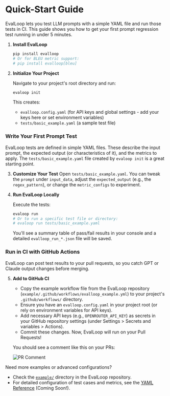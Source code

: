 # Quick-Start Guide

EvalLoop lets you test LLM prompts with a simple YAML file and run those tests in CI. This guide shows you how to get your first prompt regression test running in under 5 minutes.

1.  **Install EvalLoop**

    ```bash
    pip install evalloop
    # Or for BLEU metric support:
    # pip install evalloop[bleu]
    ```

2.  **Initialize Your Project**

    Navigate to your project's root directory and run:
    ```bash
    evaloop init
    ```
    This creates:
    *   `evalloop.config.yaml` (for API keys and global settings - add your keys here or set environment variables)
    *   `tests/basic_example.yaml` (a sample test file)

### Write Your First Prompt Test

EvalLoop tests are defined in simple YAML files. These describe the input prompt, the expected output (or characteristics of it), and the metrics to apply. The `tests/basic_example.yaml` file created by `evaloop init` is a great starting point.

3.  **Customize Your Test**
    Open `tests/basic_example.yaml`. You can tweak the `prompt` under `input_data`, adjust the `expected_output` (e.g., the `regex_pattern`), or change the `metric_configs` to experiment.

4.  **Run EvalLoop Locally**

    Execute the tests:
    ```bash
    evaloop run
    # Or to run a specific test file or directory:
    # evaloop run tests/basic_example.yaml
    ```
    You'll see a summary table of pass/fail results in your console and a detailed `evalloop_run_*.json` file will be saved.

### Run in CI with GitHub Actions

EvalLoop can post test results to your pull requests, so you catch GPT or Claude output changes before merging.

5.  **Add to GitHub CI**
    *   Copy the example workflow file from the EvalLoop repository (`example/.github/workflows/evalloop_example.yml`) to your project's `.github/workflows/` directory.
    *   Ensure you have an `evalloop.config.yaml` in your project root (or rely on environment variables for API keys).
    *   Add necessary API keys (e.g., `OPENROUTER_API_KEY`) as secrets in your GitHub repository settings (under Settings > Secrets and variables > Actions).
    *   Commit these changes. Now, EvalLoop will run on your Pull Requests!

    You should see a comment like this on your PRs:

    ![PR Comment](../img/evalloop_pr_comment.gif) <!-- Placeholder: Replace with actual GIF path from project root: docs/img/evalloop_pr_comment.gif -->

Need more examples or advanced configurations? 
*   Check the [`example/`](../example/) directory in the EvalLoop repository.
*   For detailed configuration of test cases and metrics, see the [YAML Reference](yaml_reference.md) (Coming Soon!).